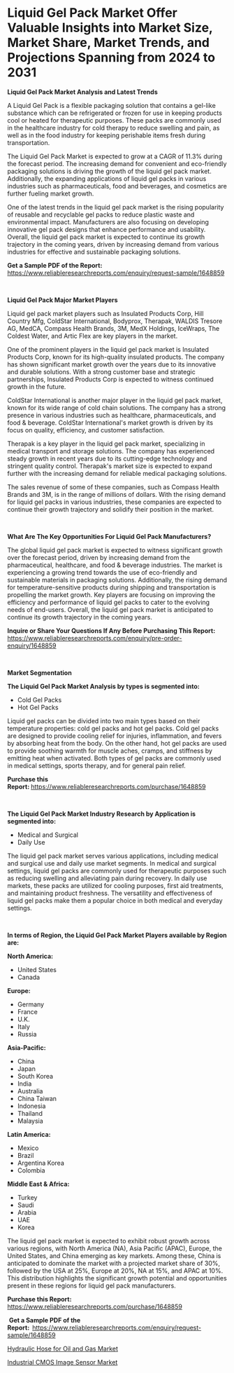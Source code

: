 <p><h1>Liquid Gel Pack Market Offer Valuable Insights into Market Size, Market Share, Market Trends, and Projections Spanning from 2024 to 2031</h1></p><p><strong>Liquid Gel Pack Market Analysis and Latest Trends</strong></p>
<p><p>A Liquid Gel Pack is a flexible packaging solution that contains a gel-like substance which can be refrigerated or frozen for use in keeping products cool or heated for therapeutic purposes. These packs are commonly used in the healthcare industry for cold therapy to reduce swelling and pain, as well as in the food industry for keeping perishable items fresh during transportation.</p><p>The Liquid Gel Pack Market is expected to grow at a CAGR of 11.3% during the forecast period. The increasing demand for convenient and eco-friendly packaging solutions is driving the growth of the liquid gel pack market. Additionally, the expanding applications of liquid gel packs in various industries such as pharmaceuticals, food and beverages, and cosmetics are further fueling market growth.</p><p>One of the latest trends in the liquid gel pack market is the rising popularity of reusable and recyclable gel packs to reduce plastic waste and environmental impact. Manufacturers are also focusing on developing innovative gel pack designs that enhance performance and usability. Overall, the liquid gel pack market is expected to continue its growth trajectory in the coming years, driven by increasing demand from various industries for effective and sustainable packaging solutions.</p></p>
<p><strong>Get a Sample PDF of the Report:&nbsp;</strong> <a href="https://www.reliableresearchreports.com/enquiry/request-sample/1648859">https://www.reliableresearchreports.com/enquiry/request-sample/1648859</a></p>
<p>&nbsp;</p>
<p><strong>Liquid Gel Pack Major Market Players</strong></p>
<p><p>Liquid gel pack market players such as Insulated Products Corp, Hill Country Mfg, ColdStar International, Bodyprox, Therapak, WALDIS Tresore AG, MedCA, Compass Health Brands, 3M, MedX Holdings, IceWraps, The Coldest Water, and Artic Flex are key players in the market.</p><p>One of the prominent players in the liquid gel pack market is Insulated Products Corp, known for its high-quality insulated products. The company has shown significant market growth over the years due to its innovative and durable solutions. With a strong customer base and strategic partnerships, Insulated Products Corp is expected to witness continued growth in the future.</p><p>ColdStar International is another major player in the liquid gel pack market, known for its wide range of cold chain solutions. The company has a strong presence in various industries such as healthcare, pharmaceuticals, and food & beverage. ColdStar International's market growth is driven by its focus on quality, efficiency, and customer satisfaction.</p><p>Therapak is a key player in the liquid gel pack market, specializing in medical transport and storage solutions. The company has experienced steady growth in recent years due to its cutting-edge technology and stringent quality control. Therapak's market size is expected to expand further with the increasing demand for reliable medical packaging solutions.</p><p>The sales revenue of some of these companies, such as Compass Health Brands and 3M, is in the range of millions of dollars. With the rising demand for liquid gel packs in various industries, these companies are expected to continue their growth trajectory and solidify their position in the market.</p></p>
<p>&nbsp;</p>
<p><strong>What Are The Key Opportunities For Liquid Gel Pack Manufacturers?</strong></p>
<p><p>The global liquid gel pack market is expected to witness significant growth over the forecast period, driven by increasing demand from the pharmaceutical, healthcare, and food & beverage industries. The market is experiencing a growing trend towards the use of eco-friendly and sustainable materials in packaging solutions. Additionally, the rising demand for temperature-sensitive products during shipping and transportation is propelling the market growth. Key players are focusing on improving the efficiency and performance of liquid gel packs to cater to the evolving needs of end-users. Overall, the liquid gel pack market is anticipated to continue its growth trajectory in the coming years.</p></p>
<p><strong>Inquire or Share Your Questions If Any Before Purchasing This Report:</strong> <a href="https://www.reliableresearchreports.com/enquiry/pre-order-enquiry/1648859">https://www.reliableresearchreports.com/enquiry/pre-order-enquiry/1648859</a></p>
<p>&nbsp;</p>
<p><strong>Market Segmentation</strong></p>
<p><strong>The Liquid Gel Pack Market Analysis by types is segmented into:</strong></p>
<p><ul><li>Cold Gel Packs</li><li>Hot Gel Packs</li></ul></p>
<p><p>Liquid gel packs can be divided into two main types based on their temperature properties: cold gel packs and hot gel packs. Cold gel packs are designed to provide cooling relief for injuries, inflammation, and fevers by absorbing heat from the body. On the other hand, hot gel packs are used to provide soothing warmth for muscle aches, cramps, and stiffness by emitting heat when activated. Both types of gel packs are commonly used in medical settings, sports therapy, and for general pain relief.</p></p>
<p><strong>Purchase this Report:&nbsp;</strong><a href="https://www.reliableresearchreports.com/purchase/1648859">https://www.reliableresearchreports.com/purchase/1648859</a></p>
<p>&nbsp;</p>
<p><strong>The Liquid Gel Pack Market Industry Research by Application is segmented into:</strong></p>
<p><ul><li>Medical and Surgical</li><li>Daily Use</li></ul></p>
<p><p>The liquid gel pack market serves various applications, including medical and surgical use and daily use market segments. In medical and surgical settings, liquid gel packs are commonly used for therapeutic purposes such as reducing swelling and alleviating pain during recovery. In daily use markets, these packs are utilized for cooling purposes, first aid treatments, and maintaining product freshness. The versatility and effectiveness of liquid gel packs make them a popular choice in both medical and everyday settings.</p></p>
<p>&nbsp;</p>
<p><strong>In terms of Region, the Liquid Gel Pack Market Players available by Region are:</strong></p>
<p>
    <p> <strong> North America: </strong>
        <ul>
            <li>United States</li>
            <li>Canada</li>
        </ul>
        </p> 
    <p> <strong> Europe: </strong>
        <ul>
            <li>Germany</li>
            <li>France</li>
            <li>U.K.</li>
            <li>Italy</li>
            <li>Russia</li>
        </ul>
        </p> 
    <p> <strong> Asia-Pacific: </strong>
        <ul>
            <li>China</li>
            <li>Japan</li>
            <li>South Korea</li>
            <li>India</li>
            <li>Australia</li>
            <li>China Taiwan</li>
            <li>Indonesia</li>
            <li>Thailand</li>
            <li>Malaysia</li>
        </ul>
        </p> 
    <p> <strong> Latin America: </strong>
        <ul>
            <li>Mexico</li>
            <li>Brazil</li>
            <li>Argentina Korea</li>
            <li>Colombia</li>
        </ul>
        </p> 
    <p> <strong> Middle East & Africa: </strong>
        <ul>
            <li>Turkey</li>
            <li>Saudi</li>
            <li>Arabia</li>
            <li>UAE</li>
            <li>Korea</li>
        </ul>
    </p>
    </p>
<p><p>The liquid gel pack market is expected to exhibit robust growth across various regions, with North America (NA), Asia Pacific (APAC), Europe, the United States, and China emerging as key markets. Among these, China is anticipated to dominate the market with a projected market share of 30%, followed by the USA at 25%, Europe at 20%, NA at 15%, and APAC at 10%. This distribution highlights the significant growth potential and opportunities present in these regions for liquid gel pack manufacturers.</p></p>
<p><strong>Purchase this Report: </strong><a href="https://www.reliableresearchreports.com/purchase/1648859">https://www.reliableresearchreports.com/purchase/1648859</a></p>
<p>&nbsp;<strong>Get a Sample PDF of the Report:&nbsp;&nbsp;</strong><a href="https://www.reliableresearchreports.com/enquiry/request-sample/1648859">https://www.reliableresearchreports.com/enquiry/request-sample/1648859</a></p>
<p><strong></strong></p>
<p><p><a href="https://github.com/gamblestampleyjenny50m5sl6/Market-Research-Report-List-1/blob/main/hydraulic-hose-for-oil-and-gas-market.md">Hydraulic Hose for Oil and Gas Market</a></p><p><a href="https://github.com/nicholepatriciadoylenwnrjr0/Market-Research-Report-List-1/blob/main/industrial-cmos-image-sensor-market.md">Industrial CMOS Image Sensor Market</a></p></p>